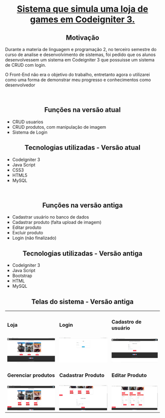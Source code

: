 <center><h1><u>Sistema que simula uma loja de games em Codeigniter 3.</u></h2></center> 
	<center><h2>Motivação</h2></center>
		<p>Durante a materia de linguagem e programação 2, no terceiro semestre do curso de analise e desenvolvimento de sistemas,
		foi pedido que os alunos desenvolvessem um sistema em Codeigniter 3 que possuisse um sistema de CRUD com login.</p>
		<p>O Front-End não era o objetivo  do trabalho, entretanto agora o utilizarei como uma forma de demonstrar meu progresso e conhecimentos como desenvolvedor</p>
		</br>
	<center>
		<h2>Funções na versão atual</h2>
	</center>
		<ul type="square">
			<li>CRUD usuarios</li>
			<li>CRUD produtos, com manipulação de imagem</li>
			<li>Sistema de Login</li>
		</ul>
	<center>
		<h2>Tecnologias utilizadas - Versão atual</h2>
</center>
		<ul type="square">
			<li>CodeIgniter 3</li>
			<li>Java Script</li>
			<li>CSS3</li>
			<li>HTML5</li>
			<li>MySQL</li>
		</ul>
	<br/>
	<center>
		<h2>Funções na versão antiga</h2>
	</center>
		<ul type="square">
			<li>Cadastrar usuário no banco de dados</li>
			<li>Cadastrar produto (falta upload de imagem)</li>
			<li>Editar produto</li>
			<li>Excluir produto</li>
			<li>Login (não finalizado)</li>
		</ul>
	<center>
		<h2>Tecnologias utilizadas - Versão antiga</h2>
</center>
		<ul type="square">
			<li>CodeIgniter 3</li>
			<li>Java Script</li>
			<li>Bootstrap</li>
			<li>HTML</li>
			<li>MySQL</li>
		</ul>
		<center>
				<h2>Telas do sistema - Versão antiga</h2>
			</center>
		<table border="0px">
			<tr>
				<td><h3>Loja</h3></td>
				<td><h3>Login</h3></td>
				<td><h3>Cadastro de usuário</h3></td>
			</tr>
			<tr>
				<td><img src="/imagens/printssitema/loja.png"/></td>
				<td><img src="/imagens/printssitema/login.png"/></td>
				<td><img src="/imagens/printssitema/register.png"/></td>
			</tr>
			<tr>
				<td><h3>Gerenciar produtos</h3></td>
				<td><h3>Cadastrar Produto</h3></td>
				<td><h3>Editar Produto</h3></td>
			</tr>
			<tr>
				<td><img src="/imagens/printssitema/gerenciaProduto.png"/></td>
				<td><img src="/imagens/printssitema/gerenciaProdutoCadastra.png"/></td>
				<td><img src="/imagens/printssitema/gerenciaProdutoEditar.png"/></td>
			</tr>
			</table> 
